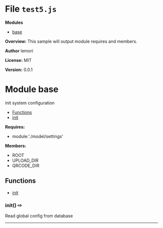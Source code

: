 # File `test5.js`

**Modules**
* [base](#module-base)


**Overview:** This sample will output module requires and members.



 **Author** lemori

**License:** MIT 

**Version:** 0.0.1

# Module base
init system configuration


* [Functions](#functions)
* [init](#init-x21e8-)

**Requires:**

+ module:'./model/settings'

**Members:**

+ ROOT
+ UPLOAD_DIR
+ QRCODE_DIR

## Functions
* [init](#init-x21e8-)

### init()  &#x21e8; 

Read global config from database






---



